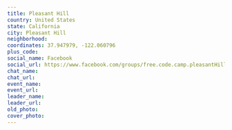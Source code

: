 ```yaml
---
title: Pleasant Hill
country: United States
state: California
city: Pleasant Hill
neighborhood: 
coordinates: 37.947979, -122.060796
plus_code:
social_name: Facebook
social_url: https://www.facebook.com/groups/free.code.camp.pleasantHill
chat_name:
chat_url:
event_name:
event_url:
leader_name:
leader_url:
old_photo: 
cover_photo:
---
```

